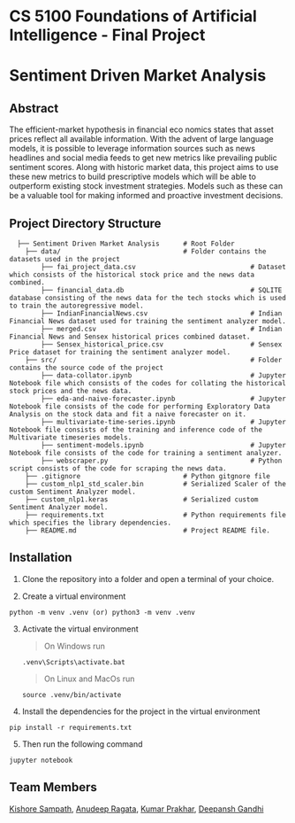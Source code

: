 # CS 5100 Foundations of Artificial Intelligence - Final Project
# Sentiment Driven Market Analysis

## Abstract

The efficient-market hypothesis in financial eco nomics states that asset prices reflect all available information.
With the advent of large language models, it is possible to leverage information sources such as news headlines and
social media feeds to get new metrics like prevailing public sentiment scores. Along with historic market data, this
project aims to use these new metrics to build prescriptive models which will be able to outperform existing stock
investment strategies. Models such as these can be a valuable tool for making informed and proactive investment decisions.

## Project Directory Structure

```
  ├── Sentiment Driven Market Analysis      # Root Folder
    ├── data/                               # Folder contains the datasets used in the project
        ├── fai_project_data.csv                             # Dataset which consists of the historical stock price and the news data combined.
        ├── financial_data.db                                # SQLITE database consisting of the news data for the tech stocks which is used to train the autoregressive model.
        ├── IndianFinancialNews.csv                          # Indian Financial News dataset used for training the sentiment analyzer model.
        ├── merged.csv                                       # Indian Financial News and Sensex historical prices combined dataset.
        ├── Sensex_historical_price.csv                      # Sensex Price dataset for training the sentiment analyzer model.
    ├── src/                                                 # Folder contains the source code of the project
        ├── data-collator.ipynb                              # Jupyter Notebook file which consists of the codes for collating the historical stock prices and the news data.
        ├── eda-and-naive-forecaster.ipynb                   # Jupyter Notebook file consists of the code for performing Exploratory Data Analysis on the stock data and fit a naive forecaster on it.
        ├── multivariate-time-series.ipynb                   # Jupyter Notebook file consists of the training and inference code of the Multivariate timeseries models.
        ├── sentiment-models.ipynb                           # Jupyter Notebook file consists of the code for training a sentiment analyzer.
        ├── webscraper.py                                    # Python script consists of the code for scraping the news data.
    ├── .gitignore                          # Python gitgnore file
    ├── custom_nlp1_std_scaler.bin          # Serialized Scaler of the custom Sentiment Analyzer model.
    ├── custom_nlp1.keras                   # Serialized custom Sentiment Analyzer model.
    ├── requirements.txt                    # Python requirements file which specifies the library dependencies.
    ├── README.md                           # Project README file.
```


## Installation

1. Clone the repository into a folder and open a terminal of your choice.

2. Create a virtual environment
```
python -m venv .venv (or) python3 -m venv .venv
```

3. Activate the virtual environment

   > On Windows run
   ```
   .venv\Scripts\activate.bat
   ```
   
   > On Linux and MacOs run
   ```
   source .venv/bin/activate
   ```
   
4. Install the dependencies for the project in the virtual environment
```
pip install -r requirements.txt
```
   
5. Then run the following command
```
jupyter notebook
```

## Team Members

[Kishore Sampath](mailto:sampath.ki@northeastern.edu), [Anudeep Ragata](mailto:ragata.s@northeastern.edu), [Kumar Prakhar](mailto:prakhar.k@northeastern.edu), [Deepansh Gandhi](mailto:gandhi.dee@northeastern.edu)